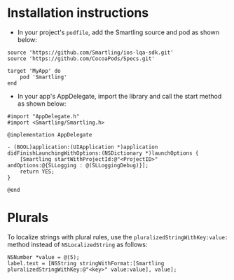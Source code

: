 # Installation instructions

- In your project's `podfile`, add the Smartling source and pod as shown below:
```
source 'https://github.com/Smartling/ios-lqa-sdk.git'
source 'https://github.com/CocoaPods/Specs.git'

target 'MyApp' do
	pod 'Smartling'
end

```

- In your app's AppDelegate, import the library and call the start method as shown below:
```objc
#import "AppDelegate.h"
#import <Smartling/Smartling.h>

@implementation AppDelegate

- (BOOL)application:(UIApplication *)application didFinishLaunchingWithOptions:(NSDictionary *)launchOptions {
    [Smartling startWithProjectId:@"<ProjectID>" andOptions:@{SLLogging : @(SLLoggingDebug)}];
    return YES;
}

@end
```

# Plurals

To localize strings with plural rules, use the `pluralizedStringWithKey:value:` method instead of `NSLocalizedString` as follows:
```objc
NSNumber *value = @(5);
label.text = [NSString stringWithFormat:[Smartling pluralizedStringWithKey:@"<key>" value:value], value];
```
